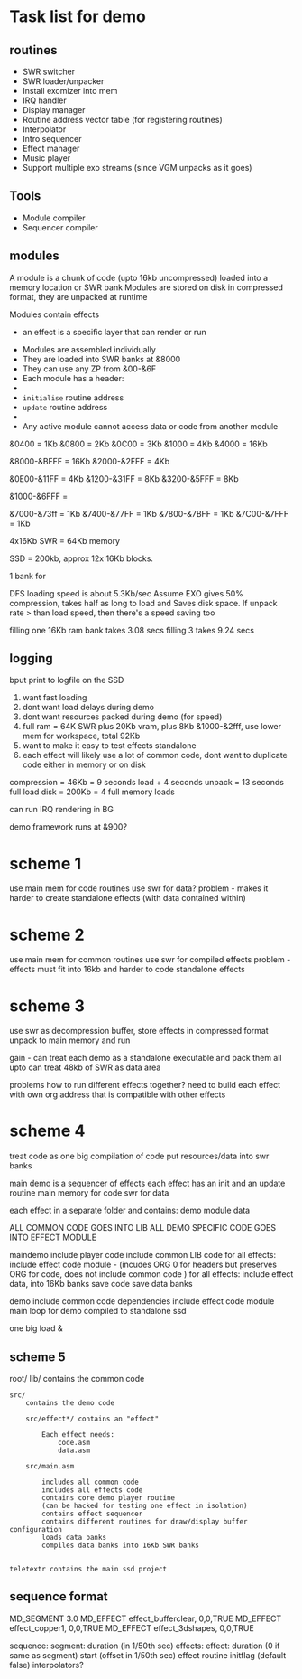 # Task list for demo

## routines

* SWR switcher
* SWR loader/unpacker
* Install exomizer into mem
* IRQ handler
* Display manager
* Routine address vector table (for registering routines)
* Interpolator
* Intro sequencer
* Effect manager
* Music player
* Support multiple exo streams (since VGM unpacks as it goes)

## Tools

* Module compiler
* Sequencer compiler


## modules

A module is a chunk of code (upto 16kb uncompressed) loaded into a memory location or SWR bank 
Modules are stored on disk in compressed format, they are unpacked at runtime

Modules contain effects
- an effect is a specific layer that can render or run


* Modules are assembled individually
* They are loaded into SWR banks at &8000
* They can use any ZP from &00-&6F
* Each module has a header:
* 
* `initialise` routine address
* `update` routine address
*
* Any active module cannot access data or code from another module

&0400 = 1Kb
&0800 = 2Kb
&0C00 = 3Kb
&1000 = 4Kb
&4000 = 16Kb


&8000-&BFFF = 16Kb
&2000-&2FFF = 4Kb

&0E00-&11FF = 4Kb 
&1200-&31FF = 8Kb
&3200-&5FFF = 8Kb

&1000-&6FFF = 

&7000-&73ff = 1Kb
&7400-&77FF = 1Kb
&7800-&7BFF = 1Kb
&7C00-&7FFF = 1Kb

4x16Kb SWR = 64Kb memory

SSD = 200kb, approx 12x 16Kb blocks. 

1 bank for 

DFS loading speed is about 5.3Kb/sec
Assume EXO gives 50% compression, takes half as long to load and Saves disk space. 
If unpack rate > than load speed, then there's a speed saving too

filling one 16Kb ram bank takes 3.08 secs
filling 3 takes 9.24 secs




## logging

bput print to logfile on the SSD

1. want fast loading
2. dont want load delays during demo
3. dont want resources packed during demo (for speed)
4. full ram = 64K SWR plus 20Kb vram, plus 8Kb &1000-&2fff, use lower mem for workspace, total 92Kb
5. want to make it easy to test effects standalone
6. each effect will likely use a lot of common code, dont want to duplicate code either in memory or on disk

compression = 46Kb = 9 seconds load + 4 seconds unpack = 13 seconds full load
disk = 200Kb = 4 full memory loads

can run IRQ rendering in BG


demo framework runs at &900?


# scheme 1
use main mem for code routines
use swr for data?
problem - makes it harder to create standalone effects (with data contained within)


# scheme 2
use main mem for common routines
use swr for compiled effects
problem - effects must fit into 16kb and harder to code standalone effects

# scheme 3
use swr as decompression buffer, store effects in compressed format
unpack to main memory and run

gain - can treat each demo as a standalone executable and pack them all upto
can treat 48kb of SWR as data area

problems
how to run different effects together?
need to build each effect with own org address that is compatible with other effects

# scheme 4
treat code as one big compilation of code
put resources/data into swr banks

main demo is a sequencer of effects
each effect has an init and an update routine
main memory for code
swr for data

each effect in a separate folder and contains:
    demo
    module
    data

ALL COMMON CODE GOES INTO LIB
ALL DEMO SPECIFIC CODE GOES INTO EFFECT MODULE


maindemo
    include player code
    include common LIB code
        for all effects:
            include effect code module - (incudes ORG 0 for headers but preserves ORG for code, does not include common code )
        for all effects:
            include effect data, into 16Kb banks
    save code
    save data banks

demo
    include common code dependencies
    include effect code module
    main loop for demo
    compiled to standalone ssd



one big load
&

## scheme 5

root/
    lib/ 
        contains the common code

    src/ 
        contains the demo code

        src/effect*/ contains an "effect"

            Each effect needs:
                code.asm 
                data.asm

        src/main.asm 

            includes all common code
            includes all effects code
            contains core demo player routine
            (can be hacked for testing one effect in isolation)
            contains effect sequencer
            contains different routines for draw/display buffer configuration
            loads data banks
            compiles data banks into 16Kb SWR banks


    teletextr contains the main ssd project


## sequence format


MD_SEGMENT 3.0
    MD_EFFECT  effect_bufferclear, 0,0,TRUE
    MD_EFFECT  effect_copper1, 0,0,TRUE
    MD_EFFECT  effect_3dshapes, 0,0,TRUE

    
sequence:
    segment:
        duration (in 1/50th sec)
        effects:
            effect:
                duration (0 if same as segment)
                start (offset in 1/50th sec)
                effect routine
                initflag (default false)
                interpolators?
